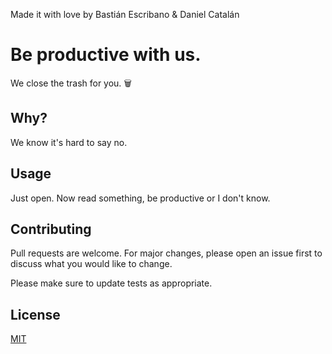 Made it with love by Bastián Escribano & Daniel Catalán


# Be productive with us.

We close the trash for you. 🗑️


## Why?

We know it's hard to say no.



## Usage

Just open. Now read something, be productive or I don't know.



## Contributing

Pull requests are welcome. For major changes, please open an issue first to discuss what you would like to change.



Please make sure to update tests as appropriate.



## License

[MIT](https://choosealicense.com/licenses/mit/)
